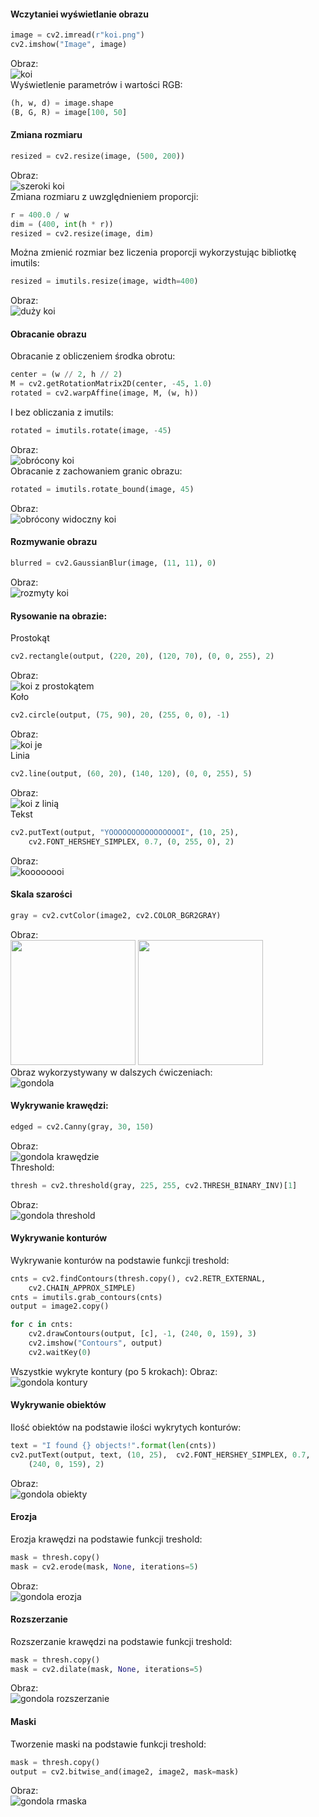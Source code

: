 #### Wczytaniei wyświetlanie obrazu
```python
image = cv2.imread(r"koi.png")
cv2.imshow("Image", image)
```
Obraz:<br> 
![koi](pics/koi.PNG)<br>
Wyświetlenie parametrów i wartości RGB:
```python
(h, w, d) = image.shape
(B, G, R) = image[100, 50]
```
#### Zmiana rozmiaru
```python
resized = cv2.resize(image, (500, 200))
```
Obraz: <br>
![szeroki koi](zad9/pics/koi_szeroki.PNG)<br>
Zmiana rozmiaru z uwzględnieniem proporcji:
```python
r = 400.0 / w
dim = (400, int(h * r))
resized = cv2.resize(image, dim)
```
Można zmienić rozmiar bez liczenia proporcji wykorzystując bibliotkę imutils:
```python
resized = imutils.resize(image, width=400)
```
Obraz:<br>
![duży koi](zad9/pics/koi_duży1.PNG)<br>
#### Obracanie obrazu
Obracanie z obliczeniem środka obrotu:
```python
center = (w // 2, h // 2)
M = cv2.getRotationMatrix2D(center, -45, 1.0)
rotated = cv2.warpAffine(image, M, (w, h))
```
I bez obliczania z imutils:
```python
rotated = imutils.rotate(image, -45)
```
Obraz:<br>
![obrócony koi](zad9/pics/koi_obrócony.PNG)<br>
Obracanie z zachowaniem granic obrazu:
```python
rotated = imutils.rotate_bound(image, 45)
```
Obraz:<br>
![obrócony widoczny koi](zad9/pics/koi_obrócony_ale_go_widać.PNG)<br>
#### Rozmywanie obrazu
```python
blurred = cv2.GaussianBlur(image, (11, 11), 0)
```
Obraz:<br>
![rozmyty koi](zad9/pics/koi_rozmyty.PNG)<br>
#### Rysowanie na obrazie:
Prostokąt
```python
cv2.rectangle(output, (220, 20), (120, 70), (0, 0, 255), 2)
```
Obraz:<br>
![koi z prostokątem](zad9/pics/koi_z_prostokątem.PNG)<br>
Koło
```python
cv2.circle(output, (75, 90), 20, (255, 0, 0), -1)
```
Obraz:<br>
![koi je](zad9/pics/koi_je.PNG)<br>
Linia
```python
cv2.line(output, (60, 20), (140, 120), (0, 0, 255), 5)
```
Obraz:<br>
![koi z linią](zad9/pics/koi_z_linią.PNG)<br>
Tekst
```python
cv2.putText(output, "YOOOOOOOOOOOOOOOOI", (10, 25), 
	cv2.FONT_HERSHEY_SIMPLEX, 0.7, (0, 255, 0), 2)
```
Obraz:<br>
![koooooooi](zad9/pics/koi_yooooi.PNG)<br>
#### Skala szarości
```python
gray = cv2.cvtColor(image2, cv2.COLOR_BGR2GRAY)
```
Obraz:<br>
<img src ="zad9/pics/sparrow.PNG" width="200"><img>
<img src ="zad9/pics/wróbel_szary.PNG" width="200"><img><br>
Obraz wykorzystywany w dalszych ćwiczeniach:<br>
![gondola](zad9/pics/log.PNG)<br>

#### Wykrywanie krawędzi:
```python
edged = cv2.Canny(gray, 30, 150)
```
Obraz:<br>
![gondola krawędzie](zad9/pics/gondola_krawędzie.PNG)<br>
Threshold:
```python
thresh = cv2.threshold(gray, 225, 255, cv2.THRESH_BINARY_INV)[1]
```
Obraz:<br>
![gondola threshold](zad9/pics/gondola_thresh.PNG)<br>
#### Wykrywanie konturów
Wykrywanie konturów na podstawie funkcji treshold:
```python
cnts = cv2.findContours(thresh.copy(), cv2.RETR_EXTERNAL,
	cv2.CHAIN_APPROX_SIMPLE)
cnts = imutils.grab_contours(cnts)
output = image2.copy()

for c in cnts:
	cv2.drawContours(output, [c], -1, (240, 0, 159), 3)
	cv2.imshow("Contours", output)
	cv2.waitKey(0)
```
Wszystkie wykryte kontury (po 5 krokach):
Obraz:<br>
![gondola kontury](zad9/pics/gondola_kontury.PNG)<br>
#### Wykrywanie obiektów
Ilość obiektów na podstawie ilości wykrytych konturów:
```python
text = "I found {} objects!".format(len(cnts))
cv2.putText(output, text, (10, 25),  cv2.FONT_HERSHEY_SIMPLEX, 0.7,
	(240, 0, 159), 2)
```
Obraz:<br>
![gondola obiekty](zad9/pics/gondola_obiekty.PNG)<br>
#### Erozja
Erozja krawędzi na podstawie funkcji treshold:
```python
mask = thresh.copy()
mask = cv2.erode(mask, None, iterations=5)
```
Obraz:<br>
![gondola erozja](zad9/pics/gondola_erozja.PNG)<br>
#### Rozszerzanie
Rozszerzanie krawędzi na podstawie funkcji treshold:
```python
mask = thresh.copy()
mask = cv2.dilate(mask, None, iterations=5)
```
Obraz:<br>
![gondola rozszerzanie](zad9/pics/gondola_rozszerzony.PNG)<br>
#### Maski
Tworzenie maski na podstawie funkcji treshold:
```python
mask = thresh.copy()
output = cv2.bitwise_and(image2, image2, mask=mask)
```
Obraz:<br>
![gondola rmaska](zad9/pics/gondola_maska.PNG)<br>
